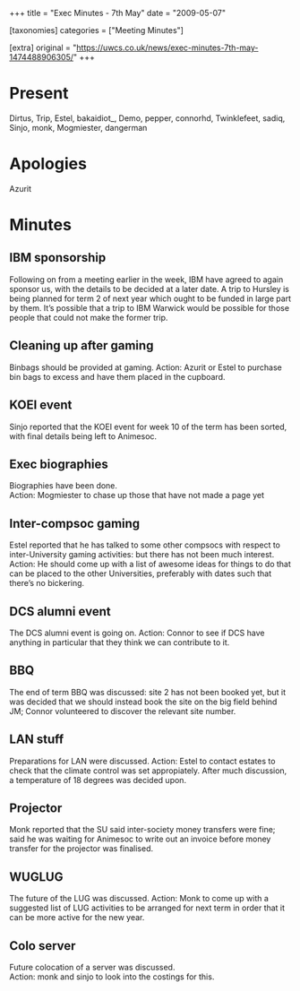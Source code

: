 +++
title = "Exec Minutes - 7th May"
date = "2009-05-07"

[taxonomies]
categories = ["Meeting Minutes"]

[extra]
original = "https://uwcs.co.uk/news/exec-minutes-7th-may-1474488906305/"
+++

# Present

Dirtus, Trip, Estel, bakaidiot\_, Demo, pepper, connorhd, Twinklefeet, sadiq, Sinjo, monk, Mogmiester, dangerman

# Apologies

Azurit

# Minutes

## IBM sponsorship

Following on from a meeting earlier in the week, IBM have agreed to again sponsor us, with the details to be decided at a later date. A trip to Hursley is being planned for term 2 of next year which ought to be funded in large part by them. It’s possible that a trip to IBM Warwick would be possible for those people that could not make the former trip.

## Cleaning up after gaming

Binbags should be provided at gaming. Action: Azurit or Estel to purchase bin bags to excess and have them placed in the cupboard.

## KOEI event

Sinjo reported that the KOEI event for week 10 of the term has been sorted, with final details being left to Animesoc.

## Exec biographies

Biographies have been done.  
Action: Mogmiester to chase up those that have not made a page yet

## Inter-compsoc gaming

Estel reported that he has talked to some other compsocs with respect to inter-University gaming activities: but there has not been much interest. Action: He should come up with a list of awesome ideas for things to do that can be placed to the other Universities, preferably with dates such that there’s no bickering.

## DCS alumni event

The DCS alumni event is going on. Action: Connor to see if DCS have anything in particular that they think we can contribute to it.

## BBQ

The end of term BBQ was discussed: site 2 has not been booked yet, but it was decided that we should instead book the site on the big field behind JM; Connor volunteered to discover the relevant site number.

## LAN stuff

Preparations for LAN were discussed. Action: Estel to contact estates to check that the climate control was set appropiately. After much discussion, a temperature of 18 degrees was decided upon.

## Projector

Monk reported that the SU said inter-society money transfers were fine; said he was waiting for Animesoc to write out an invoice before money transfer for the projector was finalised.

## WUGLUG

The future of the LUG was discussed. Action: Monk to come up with a suggested list of LUG activities to be arranged for next term in order that it can be more active for the new year.

## Colo server

Future colocation of a server was discussed.  
Action: monk and sinjo to look into the costings for this.
